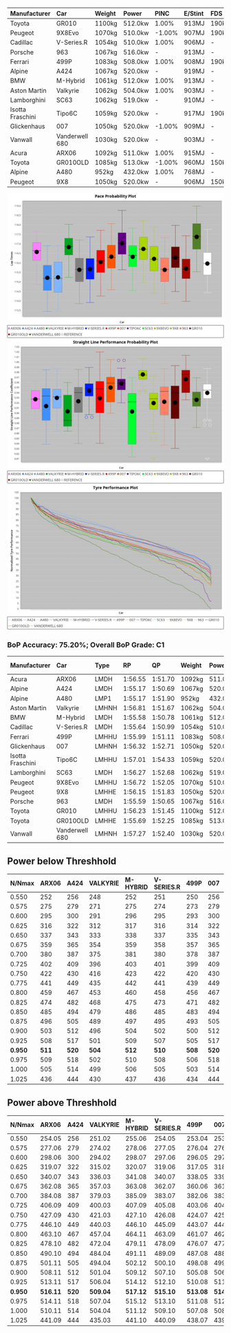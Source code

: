 | Manufacturer     | Car            | Weight | Power   | PINC    | E/Stint | FDS     |
|:-|:-|:-|:-|:-|:-|:-|
| Toyota           | GR010          | 1100kg | 512.0kw | 1.00%   | 913MJ   | 190kph  |
| Peugeot          | 9X8Evo         | 1070kg | 510.0kw | -1.00%  | 907MJ   | 190kph  |
| Cadillac         | V-Series.R     | 1054kg | 510.0kw | 1.00%   | 906MJ   |    -    |
| Porsche          | 963            | 1067kg | 516.0kw |    -    | 913MJ   |    -    |
| Ferrari          | 499P           | 1083kg | 508.0kw | 1.00%   | 908MJ   | 190kph  |
| Alpine           | A424           | 1067kg | 520.0kw |    -    | 919MJ   |    -    |
| BMW              | M-Hybrid       | 1061kg | 512.0kw | 1.00%   | 913MJ   |    -    |
| Aston Martin     | Valkyrie       | 1062kg | 504.0kw | 1.00%   | 903MJ   |    -    |
| Lamborghini      | SC63           | 1062kg | 519.0kw |    -    | 910MJ   |    -    |
| Isotta Fraschini | Tipo6C         | 1059kg | 520.0kw |    -    | 917MJ   | 190kph  |
| Glickenhaus      | 007            | 1050kg | 520.0kw | -1.00%  | 909MJ   |    -    |
| Vanwall          | Vanderwell 680 | 1030kg | 520.0kw |    -    | 903MJ   |    -    |
| Acura            | ARX06          | 1092kg | 511.0kw | 1.00%   | 915MJ   |    -    |
| Toyota           | GR010OLD       | 1085kg | 513.0kw | -1.00%  | 960MJ   | 150kph  |
| Alpine           | A480           | 952kg  | 432.0kw | 1.00%   | 768MJ   |    -    |
| Peugeot          | 9X8            | 1050kg | 520.0kw |    -    | 906MJ   | 150kph  |

![PACECHART](./IMG/ACOMETHOD.png)
![STRAIGHTLINEPERFORMANCECHART](./IMG/ACOMETHOD_sp.png)
![TYREPERFORMANCECHART](./IMG/ACOMETHOD_tw.png)

### BoP Accuracy: 75.20%; Overall BoP Grade: C1
| Manufacturer     | Car            | Type  | RP      | QP      | Weight | Power¹  | Threshhold | PINC    | Power²   | E/Stint | AVG Vmax  | FDS     | RDLC | L/Stint | BOP-Grade | Model Accuracy | Model Points | Match% | SimDiff |
|:-|:-|:-|:-|:-|:-|:-|:-|:-|:-|:-|:-|:-|:-|:-|:-|:-|:-|:-|:-|
| Acura            | ARX06          | LMDH  | 1:56.55 | 1:51.70 | 1092kg | 511.0kw | 210.0kph   | 1.00%   | 516.10kw |  915MJ  | 290.59kph |    -    | 0.98 | 34      | +C1       | 100.00%        | 996          | 76.71% | #       |
| Alpine           | A424           | LMDH  | 1:55.17 | 1:50.69 | 1067kg | 520.0kw | 210.0kph   |    -    | 520.00kw |  919MJ  | 290.21kph |    -    | 1.01 | 34      | -E1       | 96.10%         | 2390         | 57.96% | #       |
| Alpine           | A480           | LMP1  | 1:55.17 | 1:51.90 |  952kg | 432.0kw | 210.0kph   | 1.00%   | 436.30kw |  768MJ  | 291.16kph |    -    | 0.98 | 32      | -E1       | 95.62%         | 1701         | 57.96% | #       |
| Aston Martin     | Valkyrie       | LMHNH | 1:56.81 | 1:51.67 | 1062kg | 504.0kw | 210.0kph   | 1.00%   | 509.00kw |  903MJ  | 287.58kph |    -    | 1.01 | 34      | +E2       | 100.00%        | 466          | 52.60% | #       |
| BMW              | M-Hybrid       | LMDH  | 1:55.58 | 1:50.78 | 1061kg | 512.0kw | 210.0kph   | 1.00%   | 517.10kw |  913MJ  | 291.60kph |    -    | 1.01 | 34      | -C2       | 100.00%        | 3339         | 73.49% | #       |
| Cadillac         | V-Series.R     | LMDH  | 1:55.64 | 1:50.99 | 1054kg | 510.0kw | 210.0kph   | 1.00%   | 515.10kw |  906MJ  | 293.55kph |    -    | 1.02 | 34      | -C1       | 99.56%         | 5841         | 79.03% | #       |
| Ferrari          | 499P           | LMHHU | 1:55.99 | 1:51.11 | 1083kg | 508.0kw | 210.0kph   | 1.00%   | 513.10kw |  908MJ  | 291.05kph | 190kph  | 1.03 | 34      | ~A1       | 99.57%         | 7417         | 95.44% | #       |
| Glickenhaus      | 007            | LMHNH | 1:56.32 | 1:52.71 | 1050kg | 520.0kw | 210.0kph   | -1.00%  | 514.80kw |  909MJ  | 296.37kph |    -    | 0.95 | 34      | +A2       | 93.90%         | 2170         | 90.65% | #       |
| Isotta Fraschini | Tipo6C         | LMHHU | 1:57.01 | 1:54.33 | 1059kg | 520.0kw | 210.0kph   |    -    | 520.00kw |  917MJ  | 294.43kph | 190kph  | 1.06 | 34      | +Ω1       | 100.00%        | 132          | 41.58% | #       |
| Lamborghini      | SC63           | LMDH  | 1:56.27 | 1:52.68 | 1062kg | 519.0kw | 210.0kph   |    -    | 519.00kw |  910MJ  | 288.65kph |    -    | 1.05 | 34      | ~A1       | 100.00%        | 784          | 97.12% | #       |
| Peugeot          | 9X8Evo         | LMHHU | 1:56.72 | 1:52.05 | 1070kg | 510.0kw | 210.0kph   | -1.00%  | 504.90kw |  907MJ  | 297.75kph | 190kph  | 0.99 | 34      | +D2       | 100.00%        | 1891         | 64.30% | #       |
| Peugeot          | 9X8            | LMHHE | 1:56.15 | 1:51.83 | 1050kg | 520.0kw | 210.0kph   |    -    | 520.00kw |  906MJ  | 290.54kph | 150kph  | 1.03 | 34      | ~A1       | 99.96%         | 4579         | 99.93% | #       |
| Porsche          | 963            | LMDH  | 1:55.59 | 1:50.65 | 1067kg | 516.0kw | 210.0kph   |    -    | 516.00kw |  913MJ  | 291.14kph |    -    | 1.01 | 34      | -C1       | 98.39%         | 16118        | 77.24% | #       |
| Toyota           | GR010          | LMHHU | 1:56.23 | 1:51.45 | 1100kg | 512.0kw | 210.0kph   | 1.00%   | 517.10kw |  913MJ  | 289.26kph | 190kph  | 1.01 | 34      | ~A1       | 99.90%         | 5196         | 97.39% | #       |
| Toyota           | GR010OLD       | LMHHE | 1:55.69 | 1:52.25 | 1085kg | 513.0kw | 210.0kph   | -1.00%  | 507.90kw |  960MJ  | 296.41kph | 150kph  | 1.01 | 34      | -B2       | 97.31%         | 905          | 82.47% | #       |
| Vanwall          | Vanderwell 680 | LMHNH | 1:57.27 | 1:52.40 | 1030kg | 520.0kw | 210.0kph   |    -    | 520.00kw |  903MJ  | 294.04kph |    -    | 1.02 | 34      | +E1       | 98.91%         | 543          | 59.30% | #       |

## Power below Threshhold
| N/Nmax    | ARX06   | A424    | VALKYRIE | M-HYBRID | V-SERIES.R | 499P    | 007     | TIPO6C  | SC63    | 9X8EVO  | 9X8     | 963     | GR010   | GR010OLD | VANDERWELL 680 | ​     | RPM      | A480       |
|:-|:-|:-|:-|:-|:-|:-|:-|:-|:-|:-|:-|:-|:-|:-|:-|:-|:-|:-|
|  0.550    |  252    |  256    |  248     |  252     |  251       |  250    |  256    |  256    |  256    |  251    |  256    |  254    |  252    |  253     |  256           |  ​    |   --     |   -        |
|  0.575    |  275    |  279    |  271     |  275     |  274       |  273    |  279    |  279    |  279    |  274    |  279    |  277    |  275    |  276     |  279           |  ​    |   --     |   -        |
|  0.600    |  295    |  300    |  291     |  296     |  295       |  293    |  300    |  300    |  299    |  295    |  300    |  298    |  296    |  296     |  300           |  ​    |   --     |   -        |
|  0.625    |  316    |  322    |  312     |  317     |  316       |  314    |  322    |  322    |  321    |  316    |  322    |  319    |  317    |  317     |  322           |  ​    |   --     |   -        |
|  0.650    |  337    |  343    |  333     |  338     |  337       |  335    |  343    |  343    |  342    |  337    |  343    |  340    |  338    |  338     |  343           |  ​    |   --     |   -        |
|  0.675    |  359    |  365    |  354     |  359     |  358       |  357    |  365    |  365    |  364    |  358    |  365    |  362    |  359    |  360     |  365           |  ​    |   --     |   -        |
|  0.700    |  380    |  387    |  375     |  381     |  380       |  378    |  387    |  387    |  386    |  380    |  387    |  384    |  381    |  382     |  387           |  ​    |   --     |   -        |
|  0.725    |  402    |  409    |  396     |  403     |  401       |  399    |  409    |  409    |  408    |  401    |  409    |  406    |  403    |  403     |  409           |  ​    |   --     |   -        |
|  0.750    |  422    |  430    |  416     |  423     |  422       |  420    |  430    |  430    |  429    |  422    |  430    |  427    |  423    |  424     |  430           |  ​    |   --     |   -        |
|  0.775    |  441    |  449    |  435     |  442     |  441       |  439    |  449    |  449    |  448    |  441    |  449    |  446    |  442    |  443     |  449           |  ​    |  5000    |  -3386005  |
|  0.800    |  459    |  467    |  453     |  460     |  458       |  456    |  467    |  467    |  466    |  458    |  467    |  463    |  460    |  461     |  467           |  ​    |  5500    |  -3687783  |
|  0.825    |  474    |  482    |  468     |  475     |  473       |  471    |  482    |  482    |  481    |  473    |  482    |  478    |  475    |  476     |  482           |  ​    |  5999    |  -4004324  |
|  0.850    |  485    |  494    |  479     |  486     |  485       |  483    |  494    |  494    |  493    |  485    |  494    |  490    |  486    |  487     |  494           |  ​    |  6499    |  -4335628  |
|  0.875    |  496    |  505    |  489     |  497     |  495       |  493    |  505    |  505    |  504    |  495    |  505    |  501    |  497    |  498     |  505           |  ​    |  7000    |  -4681695  |
|  0.900    |  503    |  512    |  496     |  504     |  502       |  500    |  512    |  512    |  511    |  502    |  512    |  508    |  504    |  505     |  512           |  ​    |  7500    |  -5042525  |
|  0.925    |  508    |  517    |  501     |  509     |  507       |  505    |  517    |  517    |  516    |  507    |  517    |  513    |  509    |  510     |  517           |  ​    |  8000    |  429       |
| **0.950** | **511** | **520** | **504**  | **512**  | **510**    | **508** | **520** | **520** | **519** | **510** | **520** | **516** | **512** | **513**  | **520**        | **​** | **8499** | **432**    |
|  0.975    |  509    |  518    |  502     |  510     |  508       |  506    |  518    |  518    |  517    |  508    |  518    |  514    |  510    |  511     |  518           |  ​    |  9000    |  216       |
|  1.000    |  505    |  514    |  499     |  506     |  505       |  503    |  514    |  514    |  513    |  505    |  514    |  510    |  506    |  507     |  514           |  ​    |   --     |   -        |
|  1.025    |  436    |  444    |  430     |  437     |  436       |  434    |  444    |  444    |  443    |  436    |  444    |  441    |  437    |  438     |  444           |  ​    |   --     |   -        |

## Power above Threshhold
| N/Nmax    | ARX06      | A424    | VALKYRIE   | M-HYBRID   | V-SERIES.R | 499P       | 007        | TIPO6C  | SC63    | 9X8EVO     | 9X8     | 963     | GR010      | GR010OLD   | VANDERWELL 680 | ​     | RPM      | A480            |
|:-|:-|:-|:-|:-|:-|:-|:-|:-|:-|:-|:-|:-|:-|:-|:-|:-|:-|:-|
|  0.550    |  254.05    |  256    |  251.02    |  255.06    |  254.05    |  253.04    |  253.39    |  256    |  256    |  248.44    |  256    |  254    |  255.06    |  250.43    |  256           |  ​    |   --     |  0.00           |
|  0.575    |  277.06    |  279    |  274.02    |  278.06    |  277.05    |  276.04    |  276.43    |  279    |  279    |  271.48    |  279    |  277    |  278.06    |  273.47    |  279           |  ​    |   --     |  0.00           |
|  0.600    |  298.06    |  300    |  294.02    |  298.07    |  297.06    |  296.05    |  297.46    |  300    |  299    |  291.52    |  300    |  298    |  298.07    |  293.50    |  300           |  ​    |   --     |  0.00           |
|  0.625    |  319.07    |  322    |  315.02    |  320.07    |  319.06    |  317.05    |  318.49    |  322    |  321    |  312.56    |  322    |  319    |  320.07    |  314.54    |  322           |  ​    |   --     |  0.00           |
|  0.650    |  340.07    |  343    |  336.03    |  341.08    |  340.07    |  338.05    |  339.53    |  343    |  342    |  333.59    |  343    |  340    |  341.08    |  335.57    |  343           |  ​    |   --     |  0.00           |
|  0.675    |  362.08    |  365    |  357.03    |  363.08    |  362.07    |  360.06    |  361.56    |  365    |  364    |  354.63    |  365    |  362    |  363.08    |  356.61    |  365           |  ​    |   --     |  0.00           |
|  0.700    |  384.08    |  387    |  379.03    |  385.09    |  383.07    |  382.06    |  383.60    |  387    |  386    |  375.67    |  387    |  384    |  385.09    |  377.65    |  387           |  ​    |   --     |  0.00           |
|  0.725    |  406.09    |  409    |  400.03    |  407.09    |  405.08    |  403.06    |  404.63    |  409    |  408    |  396.71    |  409    |  406    |  407.09    |  399.68    |  409           |  ​    |   --     |  0.00           |
|  0.750    |  427.09    |  430    |  421.03    |  427.10    |  426.08    |  424.07    |  425.66    |  430    |  429    |  416.74    |  430    |  427    |  427.10    |  419.72    |  430           |  ​    |   --     |  0.00           |
|  0.775    |  446.10    |  449    |  440.03    |  446.10    |  445.09    |  443.07    |  444.69    |  449    |  448    |  435.78    |  449    |  446    |  446.10    |  438.75    |  449           |  ​    |  5000    |  -3,422,374.99  |
|  0.800    |  463.10    |  467    |  457.04    |  464.11    |  463.09    |  461.07    |  462.72    |  467    |  466    |  453.81    |  467    |  463    |  464.11    |  455.78    |  467           |  ​    |  5500    |  -3,727,394.70  |
|  0.825    |  478.10    |  482    |  472.04    |  479.11    |  478.09    |  476.07    |  477.74    |  482    |  481    |  468.84    |  482    |  478    |  479.11    |  470.81    |  482           |  ​    |  5999    |  -4,047,335.34  |
|  0.850    |  490.10    |  494    |  484.04    |  491.11    |  489.09    |  487.08    |  488.76    |  494    |  493    |  479.86    |  494    |  490    |  491.11    |  482.83    |  494           |  ​    |  6499    |  -4,382,198.93  |
|  0.875    |  501.11    |  505    |  494.04    |  502.12    |  500.10    |  498.08    |  499.78    |  505    |  504    |  489.87    |  505    |  501    |  502.12    |  492.84    |  505           |  ​    |  7000    |  -4,731,982.47  |
|  0.900    |  508.11    |  512    |  501.04    |  509.12    |  507.10    |  505.08    |  506.79    |  512    |  511    |  496.89    |  512    |  508    |  509.12    |  499.86    |  512           |  ​    |  7500    |  -5,096,688.95  |
|  0.925    |  513.11    |  517    |  506.04    |  514.12    |  512.10    |  510.08    |  511.80    |  517    |  516    |  501.89    |  517    |  513    |  514.12    |  504.86    |  517           |  ​    |  8000    |  433.32         |
| **0.950** | **516.11** | **520** | **509.04** | **517.12** | **515.10** | **513.08** | **514.80** | **520** | **519** | **504.90** | **520** | **516** | **517.12** | **507.87** | **520**        | **​** | **8499** | **436.32**      |
|  0.975    |  514.11    |  518    |  507.04    |  515.12    |  513.10    |  511.08    |  512.80    |  518    |  517    |  502.90    |  518    |  514    |  515.12    |  505.87    |  518           |  ​    |  9000    |  218.16         |
|  1.000    |  510.11    |  514    |  504.04    |  511.12    |  509.10    |  507.08    |  508.79    |  514    |  513    |  499.89    |  514    |  510    |  511.12    |  502.86    |  514           |  ​    |   --     |  0.00           |
|  1.025    |  441.09    |  444    |  435.03    |  441.10    |  440.09    |  438.07    |  439.68    |  444    |  443    |  430.77    |  444    |  441    |  441.10    |  433.74    |  444           |  ​    |   --     |  0.00           |
